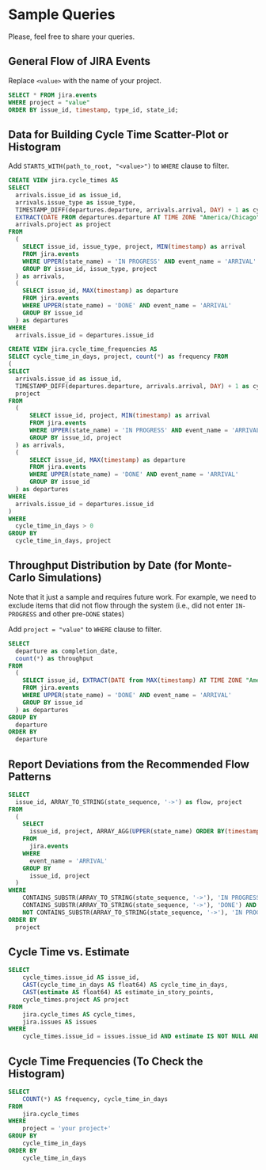 # Sample Queries

Please, feel free to share your queries. 

## General Flow of JIRA Events

Replace ```<value>``` with the name of your project.

```sql
SELECT * FROM jira.events 
WHERE project = "value" 
ORDER BY issue_id, timestamp, type_id, state_id;
```

## Data for Building Cycle Time Scatter-Plot or Histogram

Add ```STARTS_WITH(path_to_root, "<value>")``` to ```WHERE``` clause to filter.

```sql
CREATE VIEW jira.cycle_times AS
SELECT 
  arrivals.issue_id as issue_id, 
  arrivals.issue_type as issue_type,
  TIMESTAMP_DIFF(departures.departure, arrivals.arrival, DAY) + 1 as cycle_time_in_days, 
  EXTRACT(DATE FROM departures.departure AT TIME ZONE "America/Chicago") as completion_date,
  arrivals.project as project
FROM 
  (
    SELECT issue_id, issue_type, project, MIN(timestamp) as arrival 
    FROM jira.events 
    WHERE UPPER(state_name) = 'IN PROGRESS' AND event_name = 'ARRIVAL' 
    GROUP BY issue_id, issue_type, project
  ) as arrivals,
  (
    SELECT issue_id, MAX(timestamp) as departure 
    FROM jira.events 
    WHERE UPPER(state_name) = 'DONE' AND event_name = 'ARRIVAL' 
    GROUP BY issue_id
  ) as departures
WHERE 
  arrivals.issue_id = departures.issue_id
```

```sql
CREATE VIEW jira.cycle_time_frequencies AS 
SELECT cycle_time_in_days, project, count(*) as frequency FROM 
(
SELECT 
  arrivals.issue_id as issue_id,
  TIMESTAMP_DIFF(departures.departure, arrivals.arrival, DAY) + 1 as cycle_time_in_days, 
  project
FROM
  (
      SELECT issue_id, project, MIN(timestamp) as arrival
      FROM jira.events
      WHERE UPPER(state_name) = 'IN PROGRESS' AND event_name = 'ARRIVAL'
      GROUP BY issue_id, project
  ) as arrivals,
  (
      SELECT issue_id, MAX(timestamp) as departure
      FROM jira.events
      WHERE UPPER(state_name) = 'DONE' AND event_name = 'ARRIVAL'
      GROUP BY issue_id
  ) as departures
WHERE 
  arrivals.issue_id = departures.issue_id
) 
WHERE 
  cycle_time_in_days > 0 
GROUP BY
  cycle_time_in_days, project
```

## Throughput Distribution by Date (for Monte-Carlo Simulations)

Note that it just a sample and requires future work. For example, we need to exclude items that did not
flow through the system (i.e., did not enter ```IN-PROGRESS``` and other pre-```DONE``` states)

Add ```project = "value"``` to ```WHERE``` clause to filter.

```sql
SELECT 
  departure as completion_date,
  count(*) as throughput 
FROM 
  (
    SELECT issue_id, EXTRACT(DATE from MAX(timestamp) AT TIME ZONE "America/Chicago") as departure 
    FROM jira.events 
    WHERE UPPER(state_name) = 'DONE' AND event_name = 'ARRIVAL' 
    GROUP BY issue_id
  ) as departures
GROUP BY
  departure
ORDER BY 
  departure
```

## Report Deviations from the Recommended Flow Patterns

```sql
SELECT 
  issue_id, ARRAY_TO_STRING(state_sequence, '->') as flow, project 
FROM 
  (
    SELECT 
      issue_id, project, ARRAY_AGG(UPPER(state_name) ORDER BY(timestamp)) as state_sequence 
    FROM 
      jira.events 
    WHERE 
      event_name = 'ARRIVAL' 
    GROUP BY 
      issue_id, project 
  )
WHERE
    CONTAINS_SUBSTR(ARRAY_TO_STRING(state_sequence, '->'), 'IN PROGRESS') AND 
    CONTAINS_SUBSTR(ARRAY_TO_STRING(state_sequence, '->'), 'DONE') AND 
    NOT CONTAINS_SUBSTR(ARRAY_TO_STRING(state_sequence, '->'), 'IN PROGRESS->IN REVIEW->READY FOR QA->IN QA->DONE')
ORDER BY 
  project
```

## Cycle Time vs. Estimate

```sql
SELECT 
    cycle_times.issue_id AS issue_id, 
    CAST(cycle_time_in_days AS float64) AS cycle_time_in_days, 
    CAST(estimate AS float64) AS estimate_in_story_points, 
    cycle_times.project AS project 
FROM 
    jira.cycle_times AS cycle_times, 
    jira.issues AS issues 
WHERE 
    cycle_times.issue_id = issues.issue_id AND estimate IS NOT NULL AND estimate != 0
```

## Cycle Time Frequencies (To Check the Histogram)

```sql
SELECT 
    COUNT(*) AS frequency, cycle_time_in_days 
FROM 
    jira.cycle_times 
WHERE 
    project = 'your project+' 
GROUP BY 
    cycle_time_in_days 
ORDER BY 
    cycle_time_in_days
```